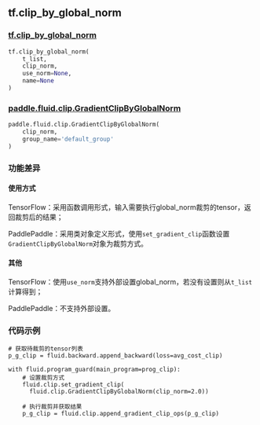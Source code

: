 ## tf.clip_by_global_norm

### [tf.clip_by_global_norm](https://www.tensorflow.org/api_docs/python/tf/clip_by_global_norm)

```python
tf.clip_by_global_norm(
    t_list,
    clip_norm,
    use_norm=None,
    name=None
)
```

### [paddle.fluid.clip.GradientClipByGlobalNorm](http://paddlepaddle.org/documentation/docs/zh/1.3/api_cn/clip_cn.html#gradientclipbyglobalnorm)

```python
paddle.fluid.clip.GradientClipByGlobalNorm(
    clip_norm, 
    group_name='default_group'
)
```

### 功能差异

#### 使用方式

TensorFlow：采用函数调用形式，输入需要执行global_norm裁剪的tensor，返回裁剪后的结果；  

PaddlePaddle：采用类对象定义形式，使用`set_gradient_clip`函数设置`GradientClipByGlobalNorm`对象为裁剪方式。

#### 其他
TensorFlow：使用`use_norm`支持外部设置global_norm，若没有设置则从`t_list`计算得到；  

PaddlePaddle：不支持外部设置。

### 代码示例
```
# 获取待裁剪的tensor列表
p_g_clip = fluid.backward.append_backward(loss=avg_cost_clip)

with fluid.program_guard(main_program=prog_clip):
    # 设置裁剪方式
    fluid.clip.set_gradient_clip(
      fluid.clip.GradientClipByGlobalNorm(clip_norm=2.0))
    
    # 执行裁剪并获取结果
    p_g_clip = fluid.clip.append_gradient_clip_ops(p_g_clip)

```

